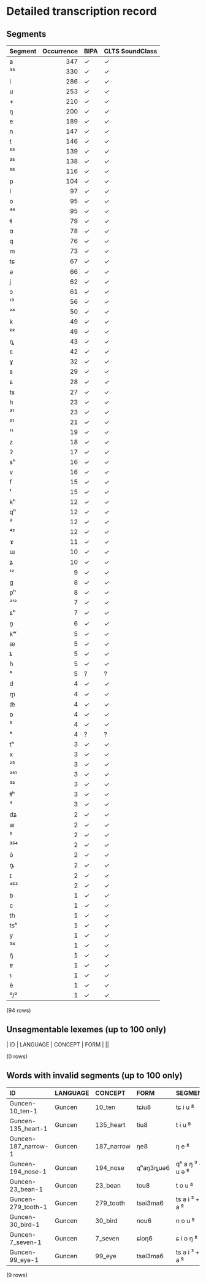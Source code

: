 
# Detailed transcription record

## Segments

| Segment | Occurrence | BIPA | CLTS SoundClass |
|:----------|-------------:|:-------|:------------------|
| a | 347 | ✓ | ✓ |
| ³³ | 330 | ✓ | ✓ |
| i | 286 | ✓ | ✓ |
| u | 253 | ✓ | ✓ |
| + | 210 | ✓ | ✓ |
| ŋ | 200 | ✓ | ✓ |
| e | 189 | ✓ | ✓ |
| n | 147 | ✓ | ✓ |
| t | 146 | ✓ | ✓ |
| ⁵³ | 139 | ✓ | ✓ |
| ³⁵ | 138 | ✓ | ✓ |
| ⁵⁵ | 116 | ✓ | ✓ |
| p | 104 | ✓ | ✓ |
| l | 97 | ✓ | ✓ |
| o | 95 | ✓ | ✓ |
| ⁴⁴ | 95 | ✓ | ✓ |
| ɬ | 79 | ✓ | ✓ |
| ɑ | 78 | ✓ | ✓ |
| q | 76 | ✓ | ✓ |
| m | 73 | ✓ | ✓ |
| tɕ | 67 | ✓ | ✓ |
| ə | 66 | ✓ | ✓ |
| j | 62 | ✓ | ✓ |
| ɔ | 61 | ✓ | ✓ |
| ¹³ | 56 | ✓ | ✓ |
| ²⁴ | 50 | ✓ | ✓ |
| k | 49 | ✓ | ✓ |
| ²² | 49 | ✓ | ✓ |
| ȵ | 43 | ✓ | ✓ |
| ɛ | 42 | ✓ | ✓ |
| ɣ | 32 | ✓ | ✓ |
| s | 29 | ✓ | ✓ |
| ɕ | 28 | ✓ | ✓ |
| ts | 27 | ✓ | ✓ |
| h | 23 | ✓ | ✓ |
| ³¹ | 23 | ✓ | ✓ |
| ²¹ | 21 | ✓ | ✓ |
| ¹¹ | 19 | ✓ | ✓ |
| z | 18 | ✓ | ✓ |
| ʔ | 17 | ✓ | ✓ |
| sʰ | 16 | ✓ | ✓ |
| v | 16 | ✓ | ✓ |
| f | 15 | ✓ | ✓ |
| ¹ | 15 | ✓ | ✓ |
| kʰ | 12 | ✓ | ✓ |
| qʰ | 12 | ✓ | ✓ |
| ³ | 12 | ✓ | ✓ |
| ⁴² | 12 | ✓ | ✓ |
| ɤ | 11 | ✓ | ✓ |
| ɯ | 10 | ✓ | ✓ |
| ʑ | 10 | ✓ | ✓ |
| ¹² | 9 | ✓ | ✓ |
| g | 8 | ✓ | ✓ |
| pʰ | 8 | ✓ | ✓ |
| ²¹² | 7 | ✓ | ✓ |
| ɕʰ | 7 | ✓ | ✓ |
| n̥ | 6 | ✓ | ✓ |
| kʷ | 5 | ✓ | ✓ |
| æ | 5 | ✓ | ✓ |
| ȶ | 5 | ✓ | ✓ |
| ɦ | 5 | ✓ | ✓ |
| ⁶ | 5 | ? | ? |
| d | 4 | ✓ | ✓ |
| m̥ | 4 | ✓ | ✓ |
| æ̃ | 4 | ✓ | ✓ |
| ɒ | 4 | ✓ | ✓ |
| ⁵ | 4 | ✓ | ✓ |
| ⁸ | 4 | ? | ? |
| tʰ | 3 | ✓ | ✓ |
| x | 3 | ✓ | ✓ |
| ²³ | 3 | ✓ | ✓ |
| ²⁴¹ | 3 | ✓ | ✓ |
| ³² | 3 | ✓ | ✓ |
| ɬʰ | 3 | ✓ | ✓ |
| ⁴ | 3 | ✓ | ✓ |
| dʑ | 2 | ✓ | ✓ |
| w | 2 | ✓ | ✓ |
| ² | 2 | ✓ | ✓ |
| ³⁵⁴ | 2 | ✓ | ✓ |
| õ | 2 | ✓ | ✓ |
| ȵ̥ | 2 | ✓ | ✓ |
| ɪ | 2 | ✓ | ✓ |
| ⁴⁵³ | 2 | ✓ | ✓ |
| b | 1 | ✓ | ✓ |
| c | 1 | ✓ | ✓ |
| th | 1 | ✓ | ✓ |
| tsʰ | 1 | ✓ | ✓ |
| y | 1 | ✓ | ✓ |
| ³⁴ | 1 | ✓ | ✓ |
| ŋ̃ | 1 | ✓ | ✓ |
| ɐ | 1 | ✓ | ✓ |
| ɿ | 1 | ✓ | ✓ |
| ẽ | 1 | ✓ | ✓ |
| ⁰/² | 1 | ✓ | ✓ |

(94 rows)



## Unsegmentable lexemes (up to 100 only)

| ID | LANGUAGE | CONCEPT | FORM |
||

(0 rows)



## Words with invalid segments (up to 100 only)

| ID | LANGUAGE | CONCEPT | FORM | SEGMENTS |
|:--------------------|:-----------|:-----------|:----------|:----------------------------|
| Guncen-10_ten-1 | Guncen | 10_ten | tɕiu8 | tɕ i u <s> ⁸ </s> |
| Guncen-135_heart-1 | Guncen | 135_heart | tiu8 | t i u <s> ⁸ </s> |
| Guncen-187_narrow-1 | Guncen | 187_narrow | ŋe8 | ŋ e <s> ⁸ </s> |
| Guncen-194_nose-1 | Guncen | 194_nose | qʰaŋ3ȵuə6 | qʰ a ŋ ³ + ȵ u ə <s> ⁶ </s> |
| Guncen-23_bean-1 | Guncen | 23_bean | tou8 | t o u <s> ⁸ </s> |
| Guncen-279_tooth-1 | Guncen | 279_tooth | tsəi3ma6 | ts ə i ³ + m a <s> ⁶ </s> |
| Guncen-30_bird-1 | Guncen | 30_bird | nou6 | n o u <s> ⁶ </s> |
| Guncen-7_seven-1 | Guncen | 7_seven | ɕioŋ6 | ɕ i o ŋ <s> ⁶ </s> |
| Guncen-99_eye-1 | Guncen | 99_eye | tsəi3ma6 | ts ə i ³ + m a <s> ⁶ </s> |

(9 rows)


